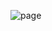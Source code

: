 ![page](https://github.com/VitorPaiola/Landing-Page/assets/79052805/10b74ce7-60e0-4ba5-beb6-a360cffadc40)
